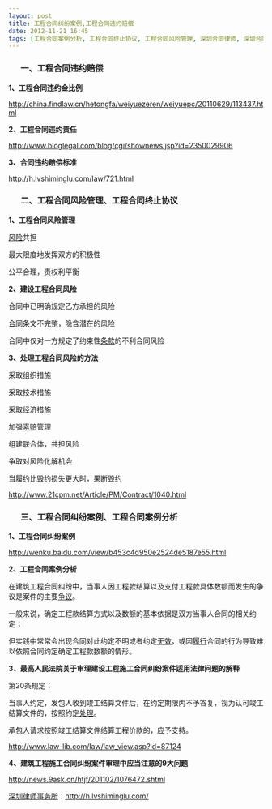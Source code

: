 ```yaml
---
layout: post
title: 工程合同纠纷案例,工程合同违约赔偿
date: 2012-11-21 16:45
tags: [工程合同案例分析, 工程合同终止协议, 工程合同风险管理, 深圳合同律师, 深圳合同纠纷律师]
---
```

<ol>
<h3>一、工程合同违约赔偿</h3>
</ol>
<strong>1、工程合同违约金比例</strong>

http://china.findlaw.cn/hetongfa/weiyuezeren/weiyuepc/20110629/113437.html

<strong>2、工程合同违约责任</strong>

http://www.bloglegal.com/blog/cgi/shownews.jsp?id=2350029906

<strong>3、合同违约赔偿标准</strong>

http://h.lvshiminglu.com/law/721.html
<ol>
<h3>二、工程合同风险管理、工程合同终止协议</h3>
</ol>
<strong>1、工程合同风险管理</strong>

<a href="http://h.lvshiminglu.com/law/751.html">风险</a>共担

最大限度地发挥双方的积极性

公平合理，责权利平衡

<strong>2、建设工程合同风险</strong>

合同中已明确规定乙方承担的风险

<a href="http://h.lvshiminglu.com/law/category/contract">合同</a>条文不完整，隐含潜在的风险

合同中仅对一方规定了约束性<a href="http://h.lvshiminglu.com/law/720.html">条款</a>的不利合同风险

<strong>3、处理工程合同风险的方法</strong>

采取组织措施

采取技术措施

采取经济措施

加强<a href="http://h.lvshiminglu.com/law/935.html">索赔</a>管理

组建联合体，共担风险

争取对风险化解机会

当履约比毁约损失更大时，果断毁约

http://www.21cpm.net/Article/PM/Contract/1040.html
<ol>
<h3>三、工程合同纠纷案例、工程合同案例分析</h3>
</ol>
<strong>1、工程合同纠纷案例</strong>

http://wenku.baidu.com/view/b453c4d950e2524de5187e55.html

<strong>2、工程合同案例分析</strong>

在建筑工程合同纠纷中，当事人因工程款结算以及支付工程款具体数额而发生的争议是案件的主要<a href="http://h.lvshiminglu.com/law/709.html">争议</a>。

一般来说，确定工程款结算方式以及数额的基本依据是双方当事人合同的相关约定；

但实践中常常会出现合同对此约定不明或者约定<a href="http://h.lvshiminglu.com/law/692.html">无效</a>，或因<a href="http://h.lvshiminglu.com/law/724.html">履行</a>合同的行为导致难以依照合同约定确定工程款数额的情形。

<strong>3、最高人民法院关于审理建设工程施工合同纠纷案件适用法律问题的解释</strong>

第20条规定：

当事人约定，发包人收到竣工结算文件后，在约定期限内不予答复，视为认可竣工结算文件的，按照约定<a href="http://h.lvshiminglu.com/law/495.html">处理</a>。

承包人请求按照竣工结算文件结算工程价款的，应予支持。

http://www.law-lib.com/law/law_view.asp?id=87124

<strong>4、建筑工程施工合同纠纷案件审理中应当注意的9大问题</strong>

http://news.9ask.cn/htjf/201102/1076472.shtml

<a href="http://h.lvshiminglu.com/">深圳律师事务所</a>：<a href="http://h.lvshiminglu.com/">http://h.lvshiminglu.com/</a>


